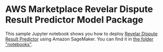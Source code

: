 # AWS Marketplace Revelar Dispute Result Predictor Model Package

This sample Jupyter notebook shows you how to deploy [Revelar Dispute Result Predictor](https://aws.amazon.com/marketplace/pp/prodview-y7dkpq2jetzfw) using Amazon SageMaker. You can find it in [the folder "notebooks"](notebooks/revelar-drp.ipynb).